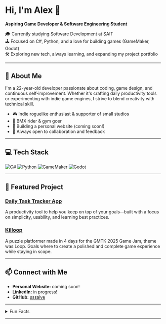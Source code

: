 # Hi, I'm Alex 👋

**Aspiring Game Developer & Software Engineering Student**

🎓 Currently studying Software Development at SAIT  
🕹️ Focused on C#, Python, and a love for building games (GameMaker, Godot)  
🛠️ Exploring new tech, always learning, and expanding my project portfolio

---

## 🚀 About Me

I'm a 22-year-old developer passionate about coding, game design, and continuous self-improvement. Whether it's crafting daily productivity tools or experimenting with indie game engines, I strive to blend creativity with technical skill.

- 🎮 Indie roguelike enthusiast & supporter of small studios
- 🚴 BMX rider & gym goer
- 🌱 Building a personal website (coming soon!)
- 🤝 Always open to collaboration and feedback

---

## 💻 Tech Stack

![C#](https://img.shields.io/badge/-C%23-239120?logo=c-sharp&logoColor=white&style=flat-square)
![Python](https://img.shields.io/badge/-Python-3776AB?logo=python&logoColor=white&style=flat-square)
![GameMaker](https://img.shields.io/badge/-GameMaker-000000?logo=gamemaker&logoColor=white&style=flat-square)
![Godot](https://img.shields.io/badge/-Godot-478CBF?logo=godot-engine&logoColor=white&style=flat-square)

---

## 🌟 Featured Project

### [Daily Task Tracker App](https://github.com/sssalve/DailyTaskTrackerApp)
A productivity tool to help you keep on top of your goals—built with a focus on simplicity, usability, and learning best practices.

### [Killoop](https://github.com/sssalve/GMTK-Game-Jam-2025)
A puzzle platformer made in 4 days for the GMTK 2025 Game Jam, theme was Loop. Goals where to create a polished and complete game experience while staying in scope.

---

## 📫 Connect with Me

- **Personal Website:** coming soon!
- **LinkedIn:** in progress!
- **GitHub:** [sssalve](https://github.com/sssalve)

---

<details>
  <summary>Fun Facts</summary>

  - If I’m not coding or gaming, you’ll probably find me at the BMX park or the gym.
  - I love supporting indie games and learning from small, passionate teams.
  - Always looking for new challenges and ways to grow as a developer!
</details>

---
